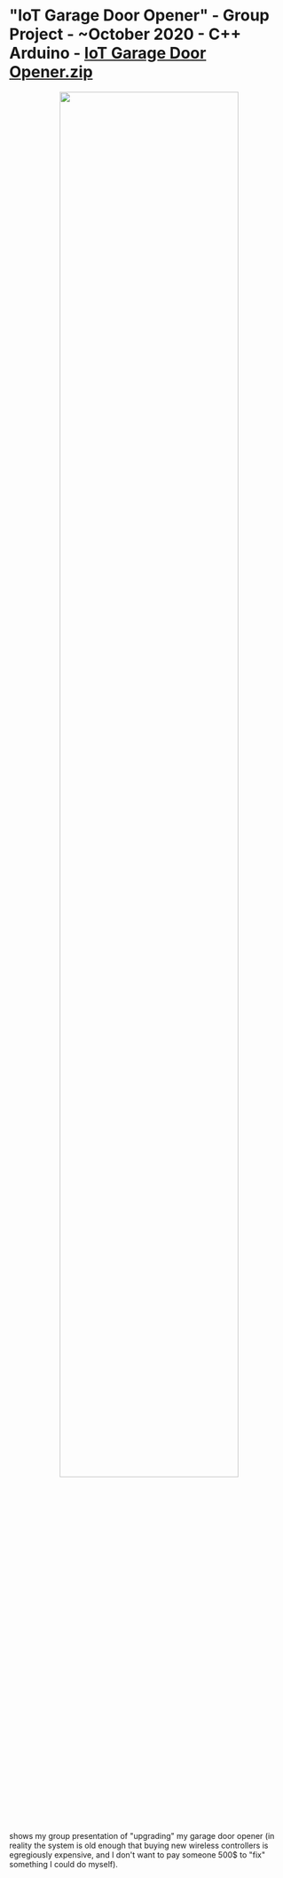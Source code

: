 # "IoT Garage Door Opener" - Group Project - ~October 2020 - C++ Arduino - [IoT Garage Door Opener.zip]()
<div align="center" width="100%">
    <a href="http://www.youtube.com/watch?v=XzvdZK8sECI">
        <img width="80%" src="http://img.youtube.com/vi/XzvdZK8sECI/0.jpg">
    </a>
</div>   

shows my group presentation of "upgrading" my garage door opener (in reality the system is old enough that buying new wireless
controllers is egregiously expensive, and I don't want to pay someone 500$ to "fix" something I could do myself).